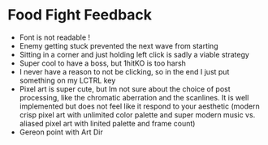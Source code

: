 # Food Fight Feedback

- Font is not readable !
- Enemy getting stuck prevented the next wave from starting
- Sitting in a corner and just holding left click is sadly a viable strategy
- Super cool to have a boss, but 1hitKO is too harsh
- I never have a reason to not be clicking, so in the end I just put something on my LCTRL key 
- Pixel art is super cute, but Im not sure about the choice of post processing, like the chromatic aberration and the scanlines. It is well implemented but does not feel like it respond to your aesthetic (modern crisp pixel art with unlimited color palette and super modern music vs. aliased pixel art with linited palette and frame count)
- Gereon point with Art Dir